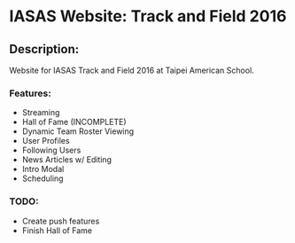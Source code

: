 # IASAS Website: Track and Field 2016
## Description:
Website for IASAS Track and Field 2016 at Taipei American School.
### Features:
- Streaming
- Hall of Fame (INCOMPLETE)
- Dynamic Team Roster Viewing
- User Profiles
- Following Users
- News Articles w/ Editing
- Intro Modal 
- Scheduling

### TODO:
  - Create push features
  - Finish Hall of Fame



